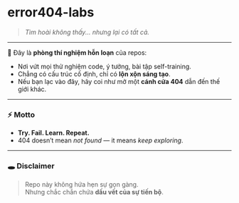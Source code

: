 # error404-labs

> _Tìm hoài không thấy... nhưng lại có tất cả._

---

🧪 Đây là **phòng thí nghiệm hỗn loạn** của repos:  
- Nơi vứt mọi thử nghiệm code, ý tưởng, bài tập self-training.  
- Chẳng có cấu trúc cố định, chỉ có **lộn xộn sáng tạo**.  
- Nếu bạn lạc vào đây, hãy coi như mở một **cánh cửa 404** dẫn đến thế giới khác.

---

### ⚡ Motto
- **Try. Fail. Learn. Repeat.**
- 404 doesn’t mean _not found_ — it means _keep exploring_.

---

### 🕳️ Disclaimer
> Repo này không hứa hẹn sự gọn gàng.  
> Nhưng chắc chắn chứa **dấu vết của sự tiến bộ**.
